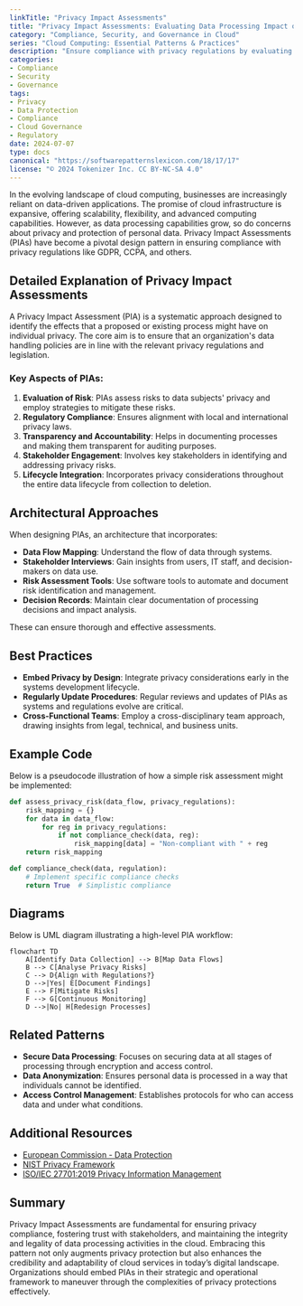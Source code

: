 ```yaml
---
linkTitle: "Privacy Impact Assessments"
title: "Privacy Impact Assessments: Evaluating Data Processing Impact on Privacy"
category: "Compliance, Security, and Governance in Cloud"
series: "Cloud Computing: Essential Patterns & Practices"
description: "Ensure compliance with privacy regulations by evaluating how data processing operations impact individual privacy using Privacy Impact Assessments."
categories:
- Compliance
- Security
- Governance
tags:
- Privacy
- Data Protection
- Compliance
- Cloud Governance
- Regulatory
date: 2024-07-07
type: docs
canonical: "https://softwarepatternslexicon.com/18/17/17"
license: "© 2024 Tokenizer Inc. CC BY-NC-SA 4.0"
---
```



In the evolving landscape of cloud computing, businesses are increasingly reliant on data-driven applications. The promise of cloud infrastructure is expansive, offering scalability, flexibility, and advanced computing capabilities. However, as data processing capabilities grow, so do concerns about privacy and protection of personal data. Privacy Impact Assessments (PIAs) have become a pivotal design pattern in ensuring compliance with privacy regulations like GDPR, CCPA, and others.

## Detailed Explanation of Privacy Impact Assessments

A Privacy Impact Assessment (PIA) is a systematic approach designed to identify the effects that a proposed or existing process might have on individual privacy. The core aim is to ensure that an organization's data handling policies are in line with the relevant privacy regulations and legislation.

### Key Aspects of PIAs:

1. **Evaluation of Risk**: PIAs assess risks to data subjects' privacy and employ strategies to mitigate these risks.
2. **Regulatory Compliance**: Ensures alignment with local and international privacy laws.
3. **Transparency and Accountability**: Helps in documenting processes and making them transparent for auditing purposes.
4. **Stakeholder Engagement**: Involves key stakeholders in identifying and addressing privacy risks.
5. **Lifecycle Integration**: Incorporates privacy considerations throughout the entire data lifecycle from collection to deletion.

## Architectural Approaches

When designing PIAs, an architecture that incorporates:

- **Data Flow Mapping**: Understand the flow of data through systems.
- **Stakeholder Interviews**: Gain insights from users, IT staff, and decision-makers on data use.
- **Risk Assessment Tools**: Use software tools to automate and document risk identification and management.
- **Decision Records**: Maintain clear documentation of processing decisions and impact analysis.
  
These can ensure thorough and effective assessments.

## Best Practices

- **Embed Privacy by Design**: Integrate privacy considerations early in the systems development lifecycle.
- **Regularly Update Procedures**: Regular reviews and updates of PIAs as systems and regulations evolve are critical.
- **Cross-Functional Teams**: Employ a cross-disciplinary team approach, drawing insights from legal, technical, and business units.

## Example Code

Below is a pseudocode illustration of how a simple risk assessment might be implemented:

```python
def assess_privacy_risk(data_flow, privacy_regulations):
    risk_mapping = {}
    for data in data_flow:
        for reg in privacy_regulations:
            if not compliance_check(data, reg):
                risk_mapping[data] = "Non-compliant with " + reg
    return risk_mapping

def compliance_check(data, regulation):
    # Implement specific compliance checks
    return True  # Simplistic compliance
```

## Diagrams

Below is UML diagram illustrating a high-level PIA workflow:

```mermaid
flowchart TD
    A[Identify Data Collection] --> B[Map Data Flows]
    B --> C[Analyse Privacy Risks]
    C --> D{Align with Regulations?}
    D -->|Yes| E[Document Findings]
    E --> F[Mitigate Risks]
    F --> G[Continuous Monitoring]
    D -->|No| H[Redesign Processes]
```

## Related Patterns

- **Secure Data Processing**: Focuses on securing data at all stages of processing through encryption and access control.
- **Data Anonymization**: Ensures personal data is processed in a way that individuals cannot be identified.
- **Access Control Management**: Establishes protocols for who can access data and under what conditions.

## Additional Resources

- [European Commission - Data Protection](https://ec.europa.eu/info/law/law-topic/data-protection_en)
- [NIST Privacy Framework](https://www.nist.gov/privacy-framework)
- [ISO/IEC 27701:2019 Privacy Information Management](https://www.iso.org/standard/71670.html)

## Summary

Privacy Impact Assessments are fundamental for ensuring privacy compliance, fostering trust with stakeholders, and maintaining the integrity and legality of data processing activities in the cloud. Embracing this pattern not only augments privacy protection but also enhances the credibility and adaptability of cloud services in today’s digital landscape. Organizations should embed PIAs in their strategic and operational framework to maneuver through the complexities of privacy protections effectively.
